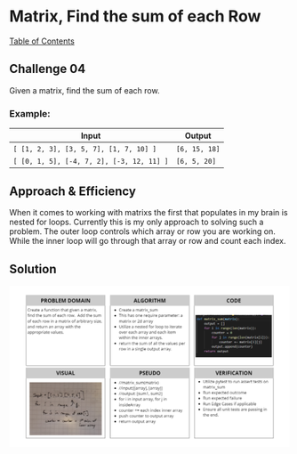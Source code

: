 # Matrix, Find the sum of each Row
[Table of Contents](../../../README.md)
## Challenge 04
Given a matrix, find the sum of each row.

### Example:
|Input|Output|
|-----|------|
|`[ [1, 2, 3], [3, 5, 7], [1, 7, 10] ]`|`[6, 15, 18]`|
|`[ [0, 1, 5], [-4, 7, 2], [-3, 12, 11] ]`|`[6, 5, 20]`|


## Approach & Efficiency
When it comes to working with matrixs the first that populates in my brain is nested for loops. Currently this is my only approach to solving such a problem. The outer loop
controls which array or row you are working on. While the inner loop will go through that array or row and count each index.

## Solution
![White Board Image](../../../assets/matrix_sum.png)
